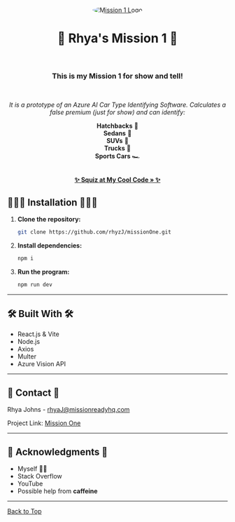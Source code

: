 <br />
<div align="center">
  <a href="https://github.com/rhyzJ/missionOne">
    <img src="https://www.turners.co.nz/assets/images/logo/square_logo_car.png" alt="Mission 1 Logo" style="border-radius: 50%;" />
  </a>
<h1 align="center">🌸 Rhya's Mission 1 🌸</h1><br />

<h3 align="center"> This is my Mission 1 for show and tell!</h3> <br />
<p align="center">
    <em>It is a prototype of an Azure AI Car Type Identifying Software.  
    Calculates a false premium (just for show) and can identify:</em><br  />

**Hatchbacks** 🚙  
**Sedans** 🚗  
**SUVs** 🚙  
**Trucks** 🚚  
**Sports Cars** 🏎️

   <br />
    <a href="https://github.com/rhyzJ/missionOne"><strong>✨ Squiz at My Cool Code » ✨</strong></a>
</p>
</div>

## 👩🏼‍💻 Installation 👩🏼‍💻

1. **Clone the repository:**

    ```bash
    git clone https://github.com/rhyzJ/missionOne.git
    ```

2. **Install dependencies:**

    ```bash
    npm i
    ```

3. **Run the program:**

    ```bash
    npm run dev
    ```

---

## 🛠 Built With 🛠

- React.js & Vite  
- Node.js  
- Axios  
- Multer  
- Azure Vision API  

---

## 💌 Contact 💌

Rhya Johns - rhyaJ@missionreadyhq.com  

Project Link: [Mission One](https://github.com/rhyzJ/missionOne)

---

## 🌸 Acknowledgments 🌸

- Myself 🙋‍♀️ 
- Stack Overflow
- YouTube 
- Possible help from **caffeine**

---

[Back to Top](#readme-top)

